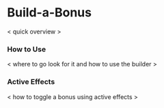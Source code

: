 # Build-a-Bonus

< quick overview >

### How to Use
< where to go look for it and how to use the builder >

### Active Effects
< how to toggle a bonus using active effects >


